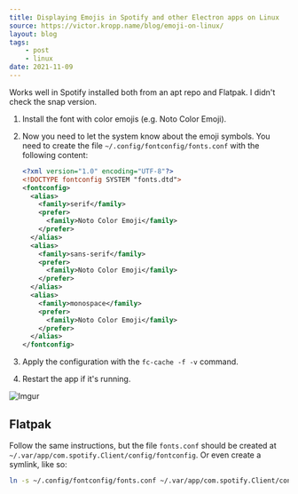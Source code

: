 ```yaml
---
title: Displaying Emojis in Spotify and other Electron apps on Linux
source: https://victor.kropp.name/blog/emoji-on-linux/
layout: blog
tags:
    - post
    - linux
date: 2021-11-09
---
```


Works well in Spotify installed both from an apt repo and Flatpak. I didn't check the snap version.
<!-- excerpt -->
1. Install the font with color emojis (e.g. Noto Color Emoji).

2. Now you need to let the system know about the emoji symbols. You need to create the file `~/.config/fontconfig/fonts.conf` with the following content:
    ```xml
    <?xml version="1.0" encoding="UTF-8"?>
    <!DOCTYPE fontconfig SYSTEM "fonts.dtd">
    <fontconfig>
      <alias>
        <family>serif</family>
        <prefer>
          <family>Noto Color Emoji</family>
        </prefer>
      </alias>
      <alias>
        <family>sans-serif</family>
        <prefer>
          <family>Noto Color Emoji</family>
        </prefer>
      </alias>
      <alias>
        <family>monospace</family>
        <prefer>
          <family>Noto Color Emoji</family>
        </prefer>
      </alias>
    </fontconfig>
    ```

3. Apply the configuration with the `fc-cache -f -v` command.
4. Restart the app if it's running.

![Imgur](https://i.imgur.com/NJhXmcl.png)

## Flatpak

Follow the same instructions, but the file `fonts.conf` should be created at `~/.var/app/com.spotify.Client/config/fontconfig`. Or even create a symlink, like so:
```sh
ln -s ~/.config/fontconfig/fonts.conf ~/.var/app/com.spotify.Client/config/fontconfig/fonts.conf
```
